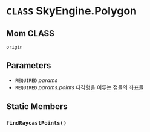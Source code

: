 # `CLASS` SkyEngine.Polygon

## Mom CLASS
`origin`

## Parameters
* `REQUIRED` *params*
* `REQUIRED` *params.points* 다각형을 이루는 점들의 좌표들

## Static Members

### `findRaycastPoints()`
